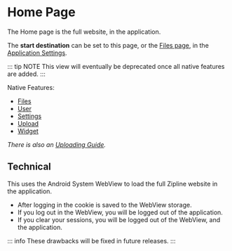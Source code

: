# Home Page

The Home page is the full website, in the application.

The **start destination** can be set to this page, or the [Files page](/docs/files.md), in the [Application Settings](/docs/settings.md#start-destination).

::: tip NOTE
This view will eventually be deprecated once all native features are added.
:::

Native Features:

- [Files](files.md)
- [User](user.md)
- [Settings](settings.md)
- [Upload](upload.md)
- [Widget](widget.md)

_There is also an [Uploading Guide](../guides/uploading.md)._

## Technical

This uses the Android System WebView to load the full Zipline website in the application.

- After logging in the cookie is saved to the WebView storage.
- If you log out in the WebView, you will be logged out of the application.
- If you clear your sessions, you will be logged out of the WebView, and the application.

::: info
These drawbacks will be fixed in future releases.
:::
